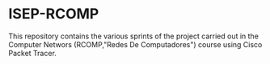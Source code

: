 # ISEP-RCOMP
This repository contains the various sprints of the project carried out in the Computer Networs (RCOMP,"Redes De Computadores") course using Cisco Packet Tracer.
